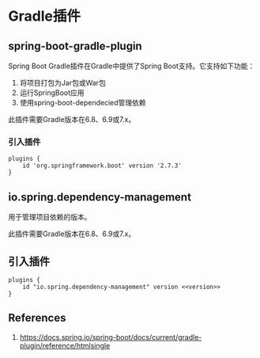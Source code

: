 # Gradle插件

## spring-boot-gradle-plugin

Spring Boot Gradle插件在Gradle中提供了Spring Boot支持。它支持如下功能：

1. 将项目打包为Jar包或War包
2. 运行SpringBoot应用
3. 使用spring-boot-dependecied管理依赖

此插件需要Gradle版本在6.8、6.9或7.x。

### 引入插件

```
plugins {
	id 'org.springframework.boot' version '2.7.3'
}
```

## io.spring.dependency-management

用于管理项目依赖的版本。

此插件需要Gradle版本在6.8、6.9或7.x。

## 引入插件

```
plugins {
    id "io.spring.dependency-management" version <<version>>
}
```



## References

1. https://docs.spring.io/spring-boot/docs/current/gradle-plugin/reference/htmlsingle